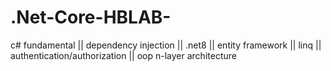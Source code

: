 # .Net-Core-HBLAB-
c# fundamental || dependency injection || .net8 || entity framework || linq || authentication/authorization ||  oop n-layer architecture
